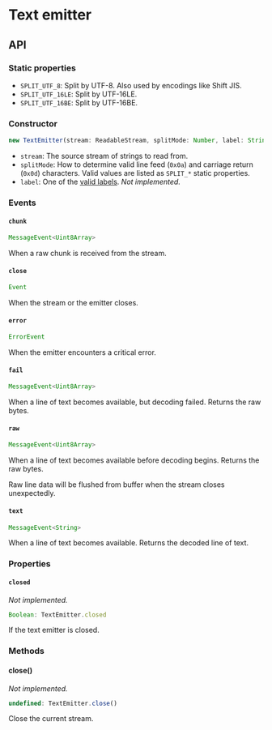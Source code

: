 # Text emitter
## API
### Static properties
* `SPLIT_UTF_8`: Split by UTF-8. Also used by encodings like Shift JIS.
* `SPLIT_UTF_16LE`: Split by UTF-16LE.
* `SPLIT_UTF_16BE`: Split by UTF-16BE.

### Constructor
```js
new TextEmitter(stream: ReadableStream, splitMode: Number, label: String);
```

* `stream`: The source stream of strings to read from.
* `splitMode`: How to determine valid line feed (`0x0a`) and carriage return (`0x0d`) characters. Valid values are listed as `SPLIT_*` static properties.
* `label`: One of the [valid labels](https://developer.mozilla.org/en-US/docs/Web/API/Encoding_API/Encodings). _Not implemented._

### Events
#### `chunk`
```js
MessageEvent<Uint8Array>
```
When a raw chunk is received from the stream.

#### `close`
```js
Event
```
When the stream or the emitter closes.

#### `error`
```js
ErrorEvent
```
When the emitter encounters a critical error.

#### `fail`
```js
MessageEvent<Uint8Array>
```
When a line of text becomes available, but decoding failed. Returns the raw bytes.

#### `raw`
```js
MessageEvent<Uint8Array>
```
When a line of text becomes available before decoding begins. Returns the raw bytes.

Raw line data will be flushed from buffer when the stream closes unexpectedly.

#### `text`
```js
MessageEvent<String>
```
When a line of text becomes available. Returns the decoded line of text.

### Properties
#### `closed`
_Not implemented._

```js
Boolean: TextEmitter.closed
```

If the text emitter is closed.

### Methods
#### close()
_Not implemented._

```js
undefined: TextEmitter.close()
```

Close the current stream.